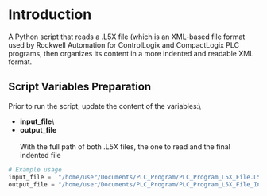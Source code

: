 # Introduction
A Python script that reads a .L5X file (which is an XML-based file format used by Rockwell Automation for ControlLogix and CompactLogix PLC programs, then organizes its content in a more indented and readable XML format.

## Script Variables Preparation 
Prior to run the script, update the content of the variables:\
- **input_file**\
- **output_file**\
\
With the full path of both .L5X files, the one to read and the final indented file

``` python
# Example usage
input_file =  "/home/user/Documents/PLC_Program/PLC_Program_L5X_File.L5X"          # Path for the Original L5X file
output_file = "/home/user/Documents/PLC_Program/PLC_Program_L5X_File_Indent.L5X"    # Path for the Idented L5X file
```